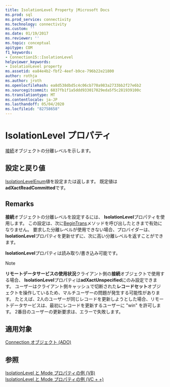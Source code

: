 ```yaml
---
title: IsolationLevel Property |Microsoft Docs
ms.prod: sql
ms.prod_service: connectivity
ms.technology: connectivity
ms.custom: ''
ms.date: 01/19/2017
ms.reviewer: ''
ms.topic: conceptual
apitype: COM
f1_keywords:
- Connection15::IsolationLevel
helpviewer_keywords:
- IsolationLevel property
ms.assetid: ea84e4b2-fbf2-4eef-b9ce-796b22e21800
author: rothja
ms.author: jroth
ms.openlocfilehash: ea8d538dbd5c4c06cb770a983a2733bb2f27e6b2
ms.sourcegitcommit: 6037fb1f1a5ddd933017029eda5f5c281939100c
ms.translationtype: MT
ms.contentlocale: ja-JP
ms.lasthandoff: 05/04/2020
ms.locfileid: "82758658"
---
```

# <a name="isolationlevel-property"></a>IsolationLevel プロパティ
[接続](../../../ado/reference/ado-api/connection-object-ado.md)オブジェクトの分離レベルを示します。  
  
## <a name="settings-and-return-values"></a>設定と戻り値  
 [IsolationLevelEnum](../../../ado/reference/ado-api/isolationlevelenum.md)値を設定または返します。 既定値は**adXactReadCommitted**です。  
  
## <a name="remarks"></a>Remarks  
 **接続**オブジェクトの分離レベルを設定するには、 **IsolationLevel**プロパティを使用します。 この設定は、次に[BeginTrans](../../../ado/reference/ado-api/begintrans-committrans-and-rollbacktrans-methods-ado.md)メソッドを呼び出したときまで有効になりません。 要求した分離レベルが使用できない場合、プロバイダーは、 **IsolationLevel**プロパティを更新せずに、次に高い分離レベルを返すことができます。  
  
 **IsolationLevel**プロパティは読み取り/書き込み可能です。  
  
> [!NOTE]
>  **リモートデータサービスの使用状況**クライアント側の**接続**オブジェクトで使用する場合、 **IsolationLevel**プロパティは**adXactUnspecified**にのみ設定できます。 ユーザーはクライアント側キャッシュで切断された**レコードセット**オブジェクトを操作しているため、マルチユーザーの問題が発生する可能性があります。 たとえば、2人のユーザーが同じレコードを更新しようとした場合、リモートデータサービスは、最初にレコードを更新するユーザーに "win" を許可します。 2番目のユーザーの更新要求は、エラーで失敗します。  
  
## <a name="applies-to"></a>適用対象  
 [Connection オブジェクト (ADO)](../../../ado/reference/ado-api/connection-object-ado.md)  
  
## <a name="see-also"></a>参照  
 [IsolationLevel と Mode プロパティの例 (VB)](../../../ado/reference/ado-api/isolationlevel-and-mode-properties-example-vb.md)   
 [IsolationLevel と Mode プロパティの例 (VC + +)](../../../ado/reference/ado-api/isolationlevel-and-mode-properties-example-vc.md)   
